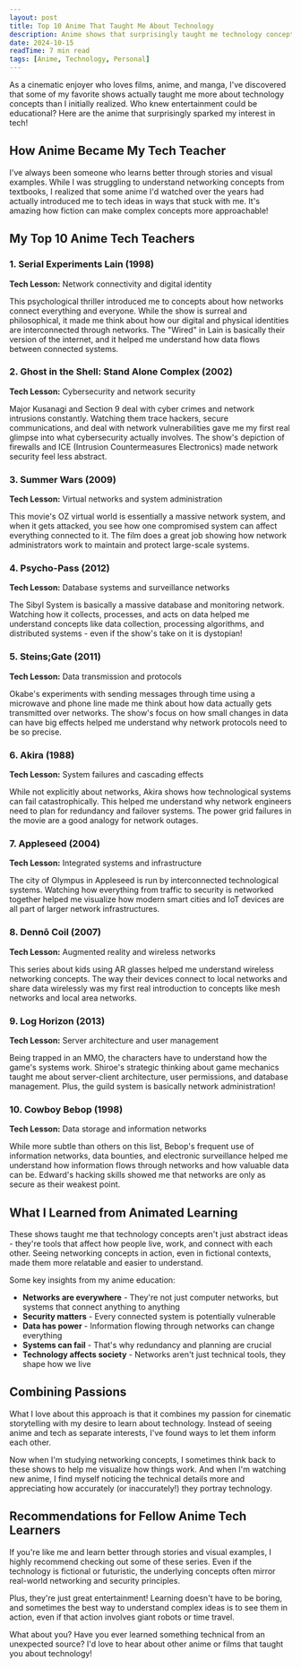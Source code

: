 ```yaml
---
layout: post
title: Top 10 Anime That Taught Me About Technology
description: Anime shows that surprisingly taught me technology concepts - combining my love for anime with learning
date: 2024-10-15
readTime: 7 min read
tags: [Anime, Technology, Personal]
---
```


As a cinematic enjoyer who loves films, anime, and manga, I've discovered that some of my favorite shows actually taught me more about technology concepts than I initially realized. Who knew entertainment could be educational? Here are the anime that surprisingly sparked my interest in tech!

## How Anime Became My Tech Teacher

I've always been someone who learns better through stories and visual examples. While I was struggling to understand networking concepts from textbooks, I realized that some anime I'd watched over the years had actually introduced me to tech ideas in ways that stuck with me. It's amazing how fiction can make complex concepts more approachable!

## My Top 10 Anime Tech Teachers

### 1. Serial Experiments Lain (1998)

**Tech Lesson:** Network connectivity and digital identity

This psychological thriller introduced me to concepts about how networks connect everything and everyone. While the show is surreal and philosophical, it made me think about how our digital and physical identities are interconnected through networks. The "Wired" in Lain is basically their version of the internet, and it helped me understand how data flows between connected systems.

### 2. Ghost in the Shell: Stand Alone Complex (2002)

**Tech Lesson:** Cybersecurity and network security

Major Kusanagi and Section 9 deal with cyber crimes and network intrusions constantly. Watching them trace hackers, secure communications, and deal with network vulnerabilities gave me my first real glimpse into what cybersecurity actually involves. The show's depiction of firewalls and ICE (Intrusion Countermeasures Electronics) made network security feel less abstract.

### 3. Summer Wars (2009)

**Tech Lesson:** Virtual networks and system administration

This movie's OZ virtual world is essentially a massive network system, and when it gets attacked, you see how one compromised system can affect everything connected to it. The film does a great job showing how network administrators work to maintain and protect large-scale systems.

### 4. Psycho-Pass (2012)

**Tech Lesson:** Database systems and surveillance networks

The Sibyl System is basically a massive database and monitoring network. Watching how it collects, processes, and acts on data helped me understand concepts like data collection, processing algorithms, and distributed systems - even if the show's take on it is dystopian!

### 5. Steins;Gate (2011)

**Tech Lesson:** Data transmission and protocols

Okabe's experiments with sending messages through time using a microwave and phone line made me think about how data actually gets transmitted over networks. The show's focus on how small changes in data can have big effects helped me understand why network protocols need to be so precise.

### 6. Akira (1988)

**Tech Lesson:** System failures and cascading effects

While not explicitly about networks, Akira shows how technological systems can fail catastrophically. This helped me understand why network engineers need to plan for redundancy and failover systems. The power grid failures in the movie are a good analogy for network outages.

### 7. Appleseed (2004)

**Tech Lesson:** Integrated systems and infrastructure

The city of Olympus in Appleseed is run by interconnected technological systems. Watching how everything from traffic to security is networked together helped me visualize how modern smart cities and IoT devices are all part of larger network infrastructures.

### 8. Dennō Coil (2007)

**Tech Lesson:** Augmented reality and wireless networks

This series about kids using AR glasses helped me understand wireless networking concepts. The way their devices connect to local networks and share data wirelessly was my first real introduction to concepts like mesh networks and local area networks.

### 9. Log Horizon (2013)

**Tech Lesson:** Server architecture and user management

Being trapped in an MMO, the characters have to understand how the game's systems work. Shiroe's strategic thinking about game mechanics taught me about server-client architecture, user permissions, and database management. Plus, the guild system is basically network administration!

### 10. Cowboy Bebop (1998)

**Tech Lesson:** Data storage and information networks

While more subtle than others on this list, Bebop's frequent use of information networks, data bounties, and electronic surveillance helped me understand how information flows through networks and how valuable data can be. Edward's hacking skills showed me that networks are only as secure as their weakest point.

## What I Learned from Animated Learning

These shows taught me that technology concepts aren't just abstract ideas - they're tools that affect how people live, work, and connect with each other. Seeing networking concepts in action, even in fictional contexts, made them more relatable and easier to understand.

Some key insights from my anime education:

- **Networks are everywhere** - They're not just computer networks, but systems that connect anything to anything
- **Security matters** - Every connected system is potentially vulnerable
- **Data has power** - Information flowing through networks can change everything
- **Systems can fail** - That's why redundancy and planning are crucial
- **Technology affects society** - Networks aren't just technical tools, they shape how we live

## Combining Passions

What I love about this approach is that it combines my passion for cinematic storytelling with my desire to learn about technology. Instead of seeing anime and tech as separate interests, I've found ways to let them inform each other.

Now when I'm studying networking concepts, I sometimes think back to these shows to help me visualize how things work. And when I'm watching new anime, I find myself noticing the technical details more and appreciating how accurately (or inaccurately!) they portray technology.

## Recommendations for Fellow Anime Tech Learners

If you're like me and learn better through stories and visual examples, I highly recommend checking out some of these series. Even if the technology is fictional or futuristic, the underlying concepts often mirror real-world networking and security principles.

Plus, they're just great entertainment! Learning doesn't have to be boring, and sometimes the best way to understand complex ideas is to see them in action, even if that action involves giant robots or time travel.

What about you? Have you ever learned something technical from an unexpected source? I'd love to hear about other anime or films that taught you about technology! 